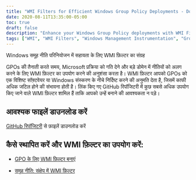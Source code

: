 ```yaml
---
title: "WMI Filters for Efficient Windows Group Policy Deployments - Download from GitHub"
date: 2020-08-11T13:35:00-05:00
toc: true
draft: false
description: "Enhance your Windows Group Policy deployments with WMI Filters - Download and Install from GitHub Repository for Faster and Efficient GPO Process."
tags: ["WMI", "WMI Filters", "Windows Management Instrumentation", "Group Policy", "GPO", "Windows Group Policy Deployments", "Microsoft", "Efficient Deployments", "GitHub Repository", "Download", "Installation", "Usage Guides", "Windows Version", "Software", "Isolate Policies", "Large Domains", "GPO Process", "Targeted Settings", "WMI Queries", "Windows Firewall"]
---
```

  Windows समूह नीति परिनियोजन में सहायता के लिए WMI फ़िल्टर का संग्रह  GPOs की तैनाती करते समय, Microsoft प्रक्रिया को गति देने और बड़े डोमेन में नीतियों को अलग करने के लिए WMI फ़िल्टर का उपयोग करने की अनुशंसा करता है। WMI फ़िल्टर आपको GPOs को एक विशिष्ट सॉफ़्टवेयर या Windows संस्करण के नीचे निर्दिष्ट करने की अनुमति देता है, जिसमें काफी अधिक जटिल होने की संभावना होती है। लिंक किए गए GitHub रिपॉजिटरी में कुछ सबसे अधिक उपयोग किए जाने वाले WMI फ़िल्टर शामिल हैं ताकि आपको उन्हें बनाने की आवश्यकता न पड़े।  ## आवश्यक फाइलें डाउनलोड करें  [GitHub रिपॉजिटरी](https://github.com/simeononsecurity/WMI-Filters) से फ़ाइलें डाउनलोड करें  ## कैसे स्थापित करें और WMI फ़िल्टर का उपयोग करें:  - [GPO के लिए WMI फ़िल्टर बनाएं](https://docs.microsoft.com/en-us/windows/security/threat-protection/windows-firewall/create-wmi-filters-for-the-gpo)  - [समूह नीति: संक्षेप में WMI फ़िल्टर](https://www.rebeladmin.com/2018/02/group-policy-wmi-filters-nutshell/)